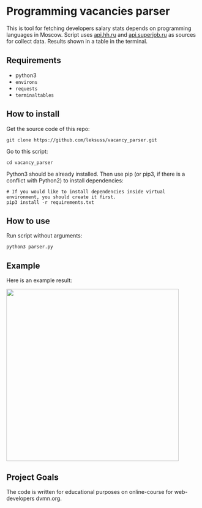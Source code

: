 # Programming vacancies parser

This is tool for fetching developers salary stats depends on programming languages in Moscow. Script uses [api.hh.ru](https://api.hh.ru/) and [api.superjob.ru](https://api.superjob.ru/) as sources for collect data. Results shown in a table in the terminal.

## Requirements

 - python3
 - `environs`
 - `requests`
 - `terminaltables`

## How to install

Get the source code of this repo:
```
git clone https://github.com/leksuss/vacancy_parser.git
```

Go to this script:
```
cd vacancy_parser
```

Python3 should be already installed. Then use pip (or pip3, if there is a conflict with Python2) to install dependencies:
```
# If you would like to install dependencies inside virtual environment, you should create it first.
pip3 install -r requirements.txt
```

## How to use

Run script without arguments:
```
python3 parser.py
```

## Example

Here is an example result:

<img width="450" alt="" src="https://user-images.githubusercontent.com/11560975/222732108-b9f30a86-9d8b-4956-a4bb-51c4489b291c.png">


## Project Goals

The code is written for educational purposes on online-course for web-developers dvmn.org.
